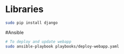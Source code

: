 # Libraries
```bash
sudo pip install django
```

#Ansible
```bash
# To deploy and update webapp
sudo ansible-playbook playbooks/deploy-webapp.yaml
```



